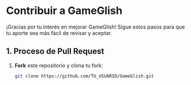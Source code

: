 # Contribuir a GameGlish

¡Gracias por tu interés en mejorar GameGlish! Sigue estos pasos para que tu aporte sea más fácil de revisar y aceptar.

## 1. Proceso de Pull Request

1. **Fork** este repositorio y clona tu fork:
   ```bash
   git clone https://github.com/TU_USUARIO/GameGlish.git
